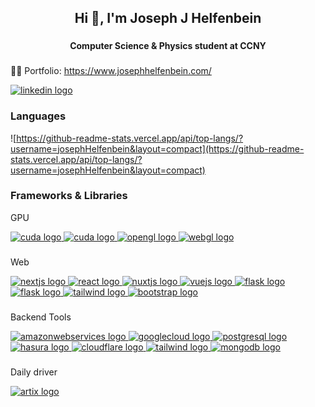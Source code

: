 
<h2 align="center">Hi 👋, I'm Joseph J Helfenbein</h2>

###
<h4 align="center">Computer Science & Physics student at CCNY</h4>

###

<p align="left">👨‍💻 Portfolio: <a href="https://www.josephhelfenbein.com/" target="_blank">https://www.josephhelfenbein.com/</a></p>
<a href="https://www.linkedin.com/in/joseph-j-helfenbein/" target="_blank">
    <img src="https://img.shields.io/badge/linkedin-0077B5?logo=linkedin&logoColor=white&style=for-the-badge" alt="linkedin logo"  />
  </a>

<h3 align="left">Languages</h3>


![https://github-readme-stats.vercel.app/api/top-langs/?username=josephHelfenbein&layout=compact](https://github-readme-stats.vercel.app/api/top-langs/?username=josephHelfenbein&layout=compact)


<h3 align="left">Frameworks & Libraries</h3>

GPU

<div align="left">
 <a href="https://www.vulkan.org/" target="_blank">
<img src="https://img.shields.io/badge/vulkan-A41E22?logo=vulkan&logoColor=white&style=for-the-badge" alt="cuda logo"  />
</a>
  <a href="https://developer.nvidia.com/cuda-toolkit/" target="_blank">
    <img src="https://img.shields.io/badge/cuda-76B900?logo=nvidia&logoColor=white&style=for-the-badge" alt="cuda logo"  />
  </a>
  <a href="https://www.opengl.org/" target="_blank">
    <img src="https://img.shields.io/badge/OpenGL-5586A4?logo=opengl&logoColor=white&style=for-the-badge" alt="opengl logo"  />
  </a>
  <a href="https://www.khronos.org/webgl/" target="_blank">
    <img src="https://img.shields.io/badge/webgl-red?logo=webgl&style=for-the-badge&logoColor=white" alt="webgl logo"  />
  </a>
</div>

###

Web

<div align="left">
  <a href="https://nextjs.org/" target="_blank">
    <img src="https://img.shields.io/badge/Next.js-000000?logo=nextdotjs&logoColor=white&style=for-the-badge" alt="nextjs logo"  />
  </a>
  <a href="https://react.dev/" target="_blank">
    <img src="https://img.shields.io/badge/React-20232A?style=for-the-badge&logo=react&logoColor=61DAFB" alt="react logo"  />
  </a>
   <a href="https://nuxt.com/" target="_blank">
 <img src="https://img.shields.io/badge/Nuxt.js-00DC82?logo=nuxtdotjs&logoColor=black&style=for-the-badge" alt="nuxtjs logo"  />
   </a>
   <a href="https://vuejs.org/" target="_blank">
  <img src="https://img.shields.io/badge/Vue.js-4FC08D?logo=vuedotjs&logoColor=white&style=for-the-badge" alt="vuejs logo"  />
   </a>
  <a href="https://spring.io/" target="_blank">
    <img src="https://img.shields.io/badge/spring-6DB33F?logo=spring&logoColor=white&style=for-the-badge" alt="flask logo"  />
  </a>
  <a href="https://flask.palletsprojects.com/en/stable/" target="_blank">
    <img src="https://img.shields.io/badge/flask-4590A1?logo=flask&logoColor=white&style=for-the-badge" alt="flask logo"  />
  </a>
  <a href="https://https://tailwindcss.com/" target="_blank">
    <img src="https://img.shields.io/badge/tailwind%20css-06B6D4?logo=tailwind%20css&logoColor=white&style=for-the-badge" alt="tailwind logo"  />
  </a>
  <a href="https://getbootstrap.com/" target="_blank">
    <img src="https://img.shields.io/badge/Bootstrap-7952B3?logo=bootstrap&logoColor=white&style=for-the-badge" alt="bootstrap logo"  />
  </a>
</div>

###

  Backend Tools

<div align="left">
<a href="https://aws.amazon.com/" target="_blank">
  <img src="https://img.shields.io/badge/aws-232F3E?logo=amazon%20web%20services&style=for-the-badge&logoColor=white" alt="amazonwebservices logo"  />
</a>
<a href="https://cloud.google.com/" target="_blank">
  <img src="https://img.shields.io/badge/google%20cloud-4285F4?logo=google%20cloud&style=for-the-badge&logoColor=white" alt="googlecloud logo"  />
</a>
<a href="https://www.postgresql.org/" target="_blank">
  <img src="https://img.shields.io/badge/postgresql-4169E1?logo=postgresql&style=for-the-badge&logoColor=white" alt="postgresql logo"  />
</a>
  <a href="https://hasura.io/" target="_blank">
  <img src="https://img.shields.io/badge/Hasura-1EB4D4?logo=hasura&logoColor=white&style=for-the-badge" alt="hasura logo"  />
  </a>
  <a href="https://www.cloudflare.com/" target="_blank">
    <img src="https://img.shields.io/badge/cloudflare-F38020?style=for-the-badge&logo=cloudflare&logoColor=white" alt="cloudflare logo"  />
  </a>
  <a href="https://supabase.com/" target="_blank">
    <img src="https://img.shields.io/badge/supabase-3FCF8E?logo=supabase&style=for-the-badge&logoColor=white" alt="tailwind logo"  />
  </a>
  <a href="https://www.mongodb.com/" target="_blank">
<img src="https://img.shields.io/badge/MongoDB-47A248?logo=mongodb&logoColor=white&style=for-the-badge" alt="mongodb logo"  />
  </a>
  
</div>

###

<p align="left">Daily driver</p>

<div align="left">
<a href="https://artixlinux.org/" target="_blank">
  <img src="https://img.shields.io/badge/Artix%20Linux-10A0CC?logo=artixlinux&logoColor=white&style=for-the-badge" alt="artix logo"  />
</a>
</div>
